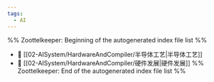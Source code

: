 ```yaml
---
tags:
  - AI
---
```

%% Zoottelkeeper: Beginning of the autogenerated index file list  %%
- 📄 [[02-AISystem/HardwareAndCompiler/半导体工艺|半导体工艺]]
- 📄 [[02-AISystem/HardwareAndCompiler/硬件发展|硬件发展]]
%% Zoottelkeeper: End of the autogenerated index file list  %%
